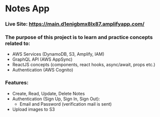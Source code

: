 # Notes App

### Live Site: https://main.d1enigbmx8lx87.amplifyapp.com/

### The purpose of this project is to learn and practice concepts related to:
- AWS Services (DynamoDB, S3, Amplify, IAM)
- GraphQL API (AWS AppSync)
- ReactJS concepts (components, react hooks, async/await, props etc.)
- Authentication (AWS Cognito)

### Features:
- Create, Read, Update, Delete Notes
- Authentication (Sign Up, Sign In, Sign Out):
    - Email and Password (verification mail is sent)
- Upload images to S3


